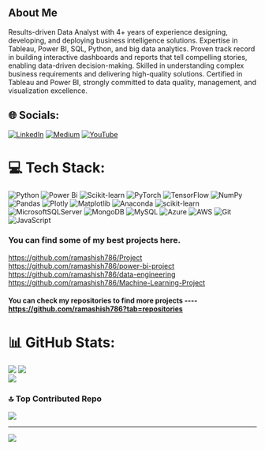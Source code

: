 ## About Me 
Results-driven Data Analyst with 4+ years of experience designing, developing, and deploying business intelligence solutions. Expertise in Tableau, Power BI, SQL, Python, and big data analytics. Proven track record in building interactive dashboards and reports that tell compelling stories, enabling data-driven decision-making. Skilled in understanding complex business requirements and delivering high-quality solutions. Certified in Tableau and Power BI, strongly committed to data quality, management, and visualization excellence.

## 🌐 Socials:
[![LinkedIn](https://img.shields.io/badge/LinkedIn-%230077B5.svg?logo=linkedin&logoColor=white)](http://www.linkedin.com/in/ramashish-sahani-172a82195) 
[![Medium](https://img.shields.io/badge/Medium-12100E?logo=medium&logoColor=white)](https://medium.com/@@ramashishsahani786) 
[![YouTube](https://img.shields.io/badge/YouTube-%23FF0000.svg?logo=YouTube&logoColor=white)](https://www.youtube.com/@ramashishsahani4099) 

# 💻 Tech Stack:
![Python](https://img.shields.io/badge/python-3670A0?style=for-the-badge&logo=python&logoColor=ffdd54) 
![Power Bi](https://img.shields.io/badge/power_bi-F2C811?style=for-the-badge&logo=powerbi&logoColor=black) 
![Scikit-learn](https://img.shields.io/badge/scikit--learn-F7931E?style=for-the-badge&logo=scikit-learn&logoColor=white)
![PyTorch](https://img.shields.io/badge/PyTorch-EE4C2C?style=for-the-badge&logo=pytorch&logoColor=white)
![TensorFlow](https://img.shields.io/badge/TensorFlow-FF6F00?style=for-the-badge&logo=tensorflow&logoColor=white)
![NumPy](https://img.shields.io/badge/numpy-%23013243.svg?style=for-the-badge&logo=numpy&logoColor=white) 
![Pandas](https://img.shields.io/badge/pandas-%23150458.svg?style=for-the-badge&logo=pandas&logoColor=white) 
![Plotly](https://img.shields.io/badge/Plotly-%233F4F75.svg?style=for-the-badge&logo=plotly&logoColor=white) 
![Matplotlib](https://img.shields.io/badge/Matplotlib-%23ffffff.svg?style=for-the-badge&logo=Matplotlib&logoColor=black)
![Anaconda](https://img.shields.io/badge/Anaconda-%2344A833.svg?style=for-the-badge&logo=anaconda&logoColor=white)
![scikit-learn](https://img.shields.io/badge/scikit--learn-%23F7931E.svg?style=for-the-badge&logo=scikit-learn&logoColor=white) 
![MicrosoftSQLServer](https://img.shields.io/badge/Microsoft%20SQL%20Server-CC2927?style=for-the-badge&logo=microsoft%20sql%20server&logoColor=white) 
![MongoDB](https://img.shields.io/badge/MongoDB-%234ea94b.svg?style=for-the-badge&logo=mongodb&logoColor=white) 
![MySQL](https://img.shields.io/badge/mysql-4479A1.svg?style=for-the-badge&logo=mysql&logoColor=white) 
![Azure](https://img.shields.io/badge/azure-%230072C6.svg?style=for-the-badge&logo=microsoftazure&logoColor=white)
![AWS](https://img.shields.io/badge/AWS-%23FF9900.svg?style=for-the-badge&logo=amazon-aws&logoColor=white)
![Git](https://img.shields.io/badge/git-%23F05033.svg?style=for-the-badge&logo=git&logoColor=white) 
![JavaScript](https://img.shields.io/badge/javascript-%23323330.svg?style=for-the-badge&logo=javascript&logoColor=%23F7DF1E) 


### You can find some of my best projects here.
https://github.com/ramashish786/Project<br>
https://github.com/ramashish786/power-bi-project<br>
https://github.com/ramashish786/data-engineering<br>
https://github.com/ramashish786/Machine-Learning-Project

#### You can check my repositories to find more projects ---- https://github.com/ramashish786?tab=repositories

# 📊 GitHub Stats:
![](https://github-readme-stats.vercel.app/api?username=ramashish786&theme=swift&hide_border=false&include_all_commits=false&count_private=false)
![](https://github-readme-streak-stats.herokuapp.com/?user=ramashish786&theme=swift&hide_border=false)<br/>
![](https://github-readme-stats.vercel.app/api/top-langs/?username=ramashish786&theme=swift&hide_border=false&include_all_commits=false&count_private=false&layout=compact)

### 🔝 Top Contributed Repo
![](https://github-contributor-stats.vercel.app/api?username=ramashish786&limit=5&theme=dark&combine_all_yearly_contributions=true)

---
[![](https://visitcount.itsvg.in/api?id=ramashish786&icon=0&color=9)](https://visitcount.itsvg.in)

<!-- Proudly created with GPRM ( https://gprm.itsvg.in ) -->

